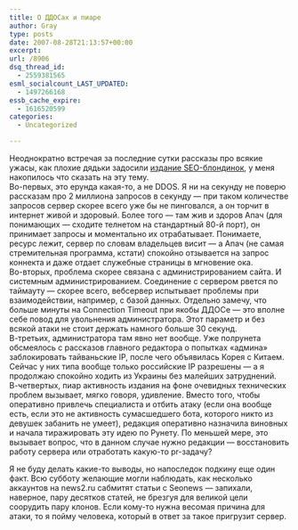```yaml
---
title: О ДДОСах и пиаре
author: Gray
type: posts
date: 2007-08-28T21:13:57+00:00
excerpt:
url: /8906
dsq_thread_id:
  - 2559381565
esml_socialcount_LAST_UPDATED:
  - 1497266168
essb_cache_expire:
  - 1616520599
categories:
  - Uncategorized

---
```








Неоднократно встречая за последние сутки рассказы про всякие ужасы, как плохие дядьки задосили <a href="http://www.seonews.ru/" target="_blank">издание SEO-блондинок</a>, у меня накопилось что сказать на эту тему.  
Во-первых, это ерунда какая-то, а не DDOS. Я ни на секунду не поверю рассказам про 2 миллиона запросов в секунду &#8212; при таком количестве запросов сервер скорее всего уже бы не пинговался, а он торчит в интернет живой и здоровый. Более того &#8212; там жив и здоров Апач (для понимающих &#8212; сходите телнетом на стандартный 80-й порт), он принимает запросы и моментально их отрабатывает. Понимаете, ресурс лежит, сервер по словам владельцев висит &#8212; а Апач (не самая стремительная программа, кстати) спокойно отзывается на запрос коннекта и даже отдает служебные страницы в мгновение ока.  
Во-вторых, проблема скорее связана с администрированием сайта. И системным администрированием. Соединение с сервером рвется по таймауту &#8212; скорее всего, вебсервер испытывает проблемы при взаимодействии, например, с базой данных. Отдельно замечу, что больше минуты на Connection Timeout при якобы ДДОСе &#8212; это вполне себе повод для увольнения администратора. Этот параметр и без всякой атаки не стоит держать намного больше 30 секунд.  
В-третьих, администратора там явно нет вообще. Уже полрунета обсмеялось с рассказов главного редактора о попытках &#171;админа&#187; заблокировать тайваньские IP, после чего объявилась Корея с Китаем. Сейчас у них типа вообще только российские IP разрешены &#8212; а я продолжаю спокойно ходить из Украины без малейших затруднений.  
В-четвертых, пиар активность издания на фоне очевидных технических проблем вызывает, мягко говоря, удивление. Вместо того, чтобы оперативно привлечь специалиста и отбить атаку (если она вообще есть, если это не активность сумасшедшего бота, которого никто из девушек забанить не умеет), редакция оперативно назначила виновных и начала тиражировать эту идею по Рунету. По меньшей мере, это вызывает вопрос, что в данном случае нужно редакции &#8212; восстановить работу сервера или отработать какую-то pr-задачу?

Я не буду делать какие-то выводы, но напоследок подкину еще один факт. Всю субботу желающие могли наблюдать, как несколько аккаунтов на news2.ru сабмитят статьи с Seonews &#8212; запихали, наверное, пару десятков статей, не брезгуя для великой цели соорудить пару клонов. Если кому-то нужна весомая причина для атаки, то я пойму человека, который в ответ за такое пригрузит сервер.